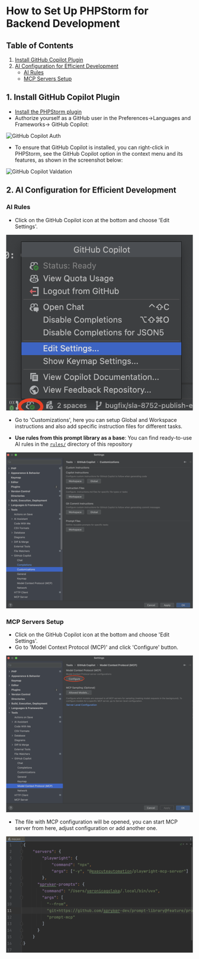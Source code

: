 # How to Set Up PHPStorm for Backend Development

## Table of Contents

1. [Install GitHub Copilot Plugin](#1-install-github-copilot-plugin)
2. [AI Configuration for Efficient Development](#2-ai-configuration-for-efficient-development)
   - [AI Rules](#ai-rules)
   - [MCP Servers Setup](#mcp-servers-setup)

## 1. Install GitHub Copilot Plugin

- [Install the PHPStorm plugin](https://plugins.jetbrains.com/plugin/17718-github-copilot)
- Authorize yourself as a GitHub user in the Preferences->Languages and Frameworks-> GitHub Copilot:

![GitHub Copilot Auth](images/1d7088d1-83ee-4c32-9a3e-fff0879c98c2.avif)

- To ensure that GitHub Copilot is installed, you can right-click in PHPStorm, see the GitHub Copilot option in the context menu and its features, as shown in the screenshot below:

![GitHub Copilot Valdation](images/07081cdc-a0a2-4929-8b32-b01eabe7ce2d.avif)

## 2. AI Configuration for Efficient Development

### AI Rules

- Click on the GitHub Copilot icon at the bottom and choose 'Edit Settings'.

![GitHub Copilot Settings Image](images/phpstorm_github_copilot_settings.png)

- Go to 'Customizations', here you can setup Global and Workspace instructions and also add specific instruction files for different tasks.

- **Use rules from this prompt library as a base**: You can find ready-to-use AI rules in the [`rules/`](../rules/) directory of this repository

![GitHub Copilot Settings Rules Image](images/phpstorm_github_copilot_rules.png)

### MCP Servers Setup

- Click on the GitHub Copilot icon at the bottom and choose 'Edit Settings'.
- Go to 'Model Context Protocol (MCP)' and click 'Configure' button.

![GitHub Copilot Settings MCP Image](images/phpstorm_github_copilot_settings_mcp.png)

- The file with MCP configuration will be opened, you can start MCP server from here, adjust configuration or add another one.

![GitHub Copilot Settings MCP Image](images/phpstorm_github_copilot_settings_mcp_config.png)
